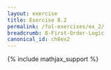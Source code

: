```yaml
---
layout: exercise
title: Exercise 8.2
permalink: /fol-exercises/ex_2/
breadcrumb: 8-First-Order-Logic
canonical_id: ch8ex2
---
```


{% include mathjax_support %}

